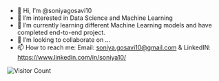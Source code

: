 - 👋 Hi, I’m @soniyagosavi10
- 👀 I’m interested in Data Science and Machine Learning
- 🌱 I’m currently learning different Machine Learning models and have completed end-to-end project.
- 💞️ I’m looking to collaborate on ...
- 📫 How to reach me: Email: soniya.gosavi10@gmail.com & LinkedIN: https://www.linkedin.com/in/soniya10/

<!--- <a href="https://hits.seeyoufarm.com"><img src="https://hits.seeyoufarm.com/api/count/incr/badge.svg?url=https%3A%2F%2Fgithub.com%2Fsoniyagosavi10&count_bg=%23C83D88&title_bg=%23555555&icon=&icon_color=%23C21313&title=Viewers&edge_flat=true"/></a> -->

![Visitor Count](https://profile-counter.glitch.me/soniyagosavi10/count.svg) 

